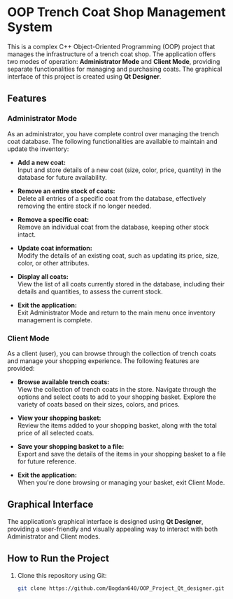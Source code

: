 # OOP Trench Coat Shop Management System

This is a complex C++ Object-Oriented Programming (OOP) project that manages the infrastructure of a trench coat shop. The application offers two modes of operation: **Administrator Mode** and **Client Mode**, providing separate functionalities for managing and purchasing coats. The graphical interface of this project is created using **Qt Designer**.

## Features

### Administrator Mode
As an administrator, you have complete control over managing the trench coat database. The following functionalities are available to maintain and update the inventory:

- **Add a new coat:**  
  Input and store details of a new coat (size, color, price, quantity) in the database for future availability.
  
- **Remove an entire stock of coats:**  
  Delete all entries of a specific coat from the database, effectively removing the entire stock if no longer needed.

- **Remove a specific coat:**  
  Remove an individual coat from the database, keeping other stock intact.

- **Update coat information:**  
  Modify the details of an existing coat, such as updating its price, size, color, or other attributes.

- **Display all coats:**  
  View the list of all coats currently stored in the database, including their details and quantities, to assess the current stock.

- **Exit the application:**  
  Exit Administrator Mode and return to the main menu once inventory management is complete.

### Client Mode
As a client (user), you can browse through the collection of trench coats and manage your shopping experience. The following features are provided:

- **Browse available trench coats:**  
  View the collection of trench coats in the store. Navigate through the options and select coats to add to your shopping basket. Explore the variety of coats based on their sizes, colors, and prices.

- **View your shopping basket:**  
  Review the items added to your shopping basket, along with the total price of all selected coats.

- **Save your shopping basket to a file:**  
  Export and save the details of the items in your shopping basket to a file for future reference.

- **Exit the application:**  
  When you're done browsing or managing your basket, exit Client Mode.

## Graphical Interface

The application’s graphical interface is designed using **Qt Designer**, providing a user-friendly and visually appealing way to interact with both Administrator and Client modes.

## How to Run the Project

1. Clone this repository using Git:
   ```bash
   git clone https://github.com/Bogdan640/OOP_Project_Qt_designer.git
